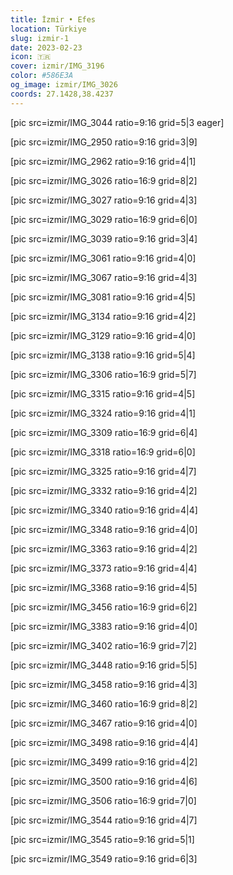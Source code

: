 ```yaml
---
title: İzmir • Efes
location: Türkiye
slug: izmir-1
date: 2023-02-23
icon: 🇹🇷
cover: izmir/IMG_3196
color: #586E3A
og_image: izmir/IMG_3026
coords: 27.1428,38.4237
---
```


[pic src=izmir/IMG_3044 ratio=9:16 grid=5|3 eager]

[pic src=izmir/IMG_2950 ratio=9:16 grid=3|9]

[pic src=izmir/IMG_2962 ratio=9:16 grid=4|1]

[pic src=izmir/IMG_3026 ratio=16:9 grid=8|2]

[pic src=izmir/IMG_3027 ratio=9:16 grid=4|3]

[pic src=izmir/IMG_3029 ratio=16:9 grid=6|0]

[pic src=izmir/IMG_3039 ratio=9:16 grid=3|4]

[pic src=izmir/IMG_3061 ratio=9:16 grid=4|0]

[pic src=izmir/IMG_3067 ratio=9:16 grid=4|3]

[pic src=izmir/IMG_3081 ratio=9:16 grid=4|5]

[pic src=izmir/IMG_3134 ratio=9:16 grid=4|2]

[pic src=izmir/IMG_3129 ratio=9:16 grid=4|0]

[pic src=izmir/IMG_3138 ratio=9:16 grid=5|4]

[pic src=izmir/IMG_3306 ratio=16:9 grid=5|7]

[pic src=izmir/IMG_3315 ratio=9:16 grid=4|5]

[pic src=izmir/IMG_3324 ratio=9:16 grid=4|1]

[pic src=izmir/IMG_3309 ratio=16:9 grid=6|4]

[pic src=izmir/IMG_3318 ratio=16:9 grid=6|0]

[pic src=izmir/IMG_3325 ratio=9:16 grid=4|7]

[pic src=izmir/IMG_3332 ratio=9:16 grid=4|2]

[pic src=izmir/IMG_3340 ratio=9:16 grid=4|4]

[pic src=izmir/IMG_3348 ratio=9:16 grid=4|0]

[pic src=izmir/IMG_3363 ratio=9:16 grid=4|2]

[pic src=izmir/IMG_3373 ratio=9:16 grid=4|4]

[pic src=izmir/IMG_3368 ratio=9:16 grid=4|5]

[pic src=izmir/IMG_3456 ratio=16:9 grid=6|2]

[pic src=izmir/IMG_3383 ratio=9:16 grid=4|0]

[pic src=izmir/IMG_3402 ratio=16:9 grid=7|2]

[pic src=izmir/IMG_3448 ratio=9:16 grid=5|5]

[pic src=izmir/IMG_3458 ratio=9:16 grid=4|3]

[pic src=izmir/IMG_3460 ratio=16:9 grid=8|2]

[pic src=izmir/IMG_3467 ratio=9:16 grid=4|0]

[pic src=izmir/IMG_3498 ratio=9:16 grid=4|4]

[pic src=izmir/IMG_3499 ratio=9:16 grid=4|2]

[pic src=izmir/IMG_3500 ratio=9:16 grid=4|6]

[pic src=izmir/IMG_3506 ratio=16:9 grid=7|0]

[pic src=izmir/IMG_3544 ratio=9:16 grid=4|7]

[pic src=izmir/IMG_3545 ratio=9:16 grid=5|1]

[pic src=izmir/IMG_3549 ratio=9:16 grid=6|3]
